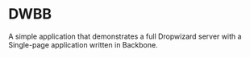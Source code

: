 # DWBB

A simple application that demonstrates a full Dropwizard server with a Single-page application written in Backbone.

